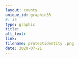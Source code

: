 ```yaml
---
layout: county 
unique_id: graphic35
#: 35
type: graphic
title: 
alt_text: 
link: 
filename: protectidentity .png
date: 2020-07-21
---
```

